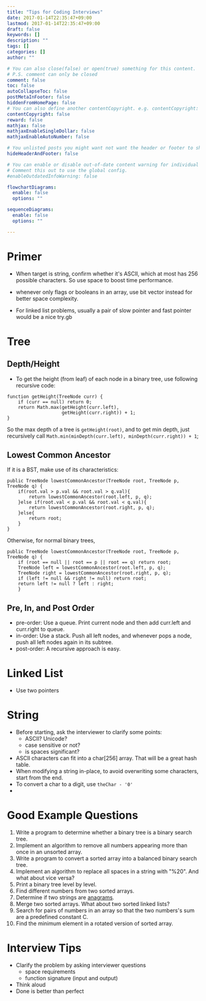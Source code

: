 ```yaml
---
title: "Tips for Coding Interviews"
date: 2017-01-14T22:35:47+09:00
lastmod: 2017-01-14T22:35:47+09:00
draft: false
keywords: []
description: ""
tags: []
categories: []
author: ""

# You can also close(false) or open(true) something for this content.
# P.S. comment can only be closed
comment: false
toc: false
autoCollapseToc: false
postMetaInFooter: false
hiddenFromHomePage: false
# You can also define another contentCopyright. e.g. contentCopyright: "This is another copyright."
contentCopyright: false
reward: false
mathjax: false
mathjaxEnableSingleDollar: false
mathjaxEnableAutoNumber: false

# You unlisted posts you might want not want the header or footer to show
hideHeaderAndFooter: false

# You can enable or disable out-of-date content warning for individual post.
# Comment this out to use the global config.
#enableOutdatedInfoWarning: false

flowchartDiagrams:
  enable: false
  options: ""

sequenceDiagrams: 
  enable: false
  options: ""

---
```


<!-- toc -->

# Primer

* When target is string, confirm whether it's ASCII, which at most has 256 possible characters. So use space to boost time performance.

* whenever only flags or booleans in an array, use bit vector instead for better space complexity.
* For linked list problems, usually a pair of slow pointer and fast pointer would be a nice try.gb

# Tree

## Depth/Height

* To get the height (from leaf) of each node in a binary tree,  use following recursive code:
```
function getHeight(TreeNode curr) {
    if (curr == null) return 0;
    return Math.max(getHeight(curr.left), 
                    getHeight(curr.right)) + 1;
}
```
So the max depth of a tree is ```getHeight(root)```, and to get min depth, just recursively call ```Math.min(minDepth(curr.left), minDepth(curr.right)) + 1```;

## Lowest Common Ancestor
 If it is a BST, make use of its characteristics:
```
public TreeNode lowestCommonAncestor(TreeNode root, TreeNode p, TreeNode q) {
    if(root.val > p.val && root.val > q.val){
        return lowestCommonAncestor(root.left, p, q);
    }else if(root.val < p.val && root.val < q.val){
        return lowestCommonAncestor(root.right, p, q);
    }else{
        return root;
    }
}
```
Otherwise, for normal binary trees, 
```
public TreeNode lowestCommonAncestor(TreeNode root, TreeNode p, TreeNode q) {
    if (root == null || root == p || root == q) return root;
    TreeNode left = lowestCommonAncestor(root.left, p, q);
    TreeNode right = lowestCommonAncestor(root.right, p, q);
    if (left != null && right != null) return root;
    return left != null ? left : right;
    }
```

## Pre, In, and Post Order

* pre-order: Use a queue. Print current node and then add curr.left and curr.right to queue.
* in-order: Use a stack. Push all left nodes, and whenever pops a node, push all left nodes again in its subtree.
* post-order:  A recursive approach is easy.

# Linked List
* Use two pointers

# String
* Before starting, ask the interviewer to clarify some points:
    * ASCII? Unicode?
    * case sensitive or not?
    * is spaces significant?
* ASCII characters can fit into a char[256] array. That will be a great hash table.
* When modifying a string in-place, to avoid overwriting some characters, start from the end.
* To convert a char to a digit, use ```theChar - '0'```
* 


# Good Example Questions

1. Write a program to determine whether a binary tree is a binary search tree.
2. Implement an algorithm to remove all numbers appearing more than once in an unsorted array.
3. Write a program to convert a sorted array into a balanced binary search tree.
4. Implement an algorithm to replace all spaces in a string with "%20". And what about vice versa?
5. Print a binary tree level by level.
6. Find different numbers from two sorted arrays.
7. Determine if two strings are [anagrams](https://en.wikipedia.org/wiki/Anagram).
8. Merge two sorted arrays. What about two sorted linked lists?
9. Search for pairs of numbers in an array so that the two numbers's sum are a predefined constant C.
10. Find the minimum element in a rotated version of sorted array.


# Interview Tips

* Clarify the problem by asking interviewer questions
    * space requirements
    * function signature (input and output)
* Think aloud
* Done is better than perfect

